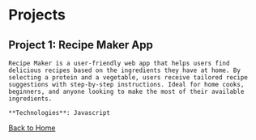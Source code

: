 # Projects

## Project 1: Recipe Maker App
    Recipe Maker is a user-friendly web app that helps users find delicious recipes based on the ingredients they have at home. By selecting a protein and a vegetable, users receive tailored recipe suggestions with step-by-step instructions. Ideal for home cooks, beginners, and anyone looking to make the most of their available ingredients.
     
    **Technologies**: Javascript
    
[Back to Home](./Index.markdown)
